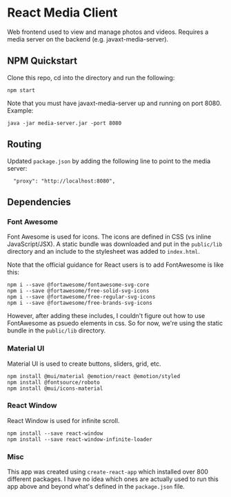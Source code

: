 # React Media Client
Web frontend used to view and manage photos and videos. Requires a media server on the backend (e.g. javaxt-media-server).


## NPM Quickstart
Clone this repo, cd into the directory and run the following:
```
npm start
```
Note that you must have javaxt-media-server up and running on port 8080. Example:
```
java -jar media-server.jar -port 8080
```


## Routing
Updated `package.json` by adding the following line to point to the media server:
```
  "proxy": "http://localhost:8080",
```


## Dependencies

### Font Awesome
Font Awesome is used for icons. The icons are defined in CSS (vs inline JavaScript/JSX). A static bundle was downloaded and put in the `public/lib` directory and an include to the stylesheet was added to `index.html`.

Note that the official guidance for React users is to add FontAwesome is like this:
```
npm i --save @fortawesome/fontawesome-svg-core
npm i --save @fortawesome/free-solid-svg-icons
npm i --save @fortawesome/free-regular-svg-icons
npm i --save @fortawesome/free-brands-svg-icons
```
However, after adding these includes, I couldn't figure out how to use FontAwesome as psuedo elements in css. So for now, we're using the static bundle in the `public/lib` directory.


### Material UI
Material UI is used to create buttons, sliders, grid, etc.
```
npm install @mui/material @emotion/react @emotion/styled
npm install @fontsource/roboto
npm install @mui/icons-material
```

### React Window
React Window is used for infinite scroll.
```
npm install --save react-window
npm install --save react-window-infinite-loader
```

### Misc
This app was created using `create-react-app` which installed over 800 different packages. I have no idea which ones are actually used to run this app above and beyond what's defined in the `package.json` file.